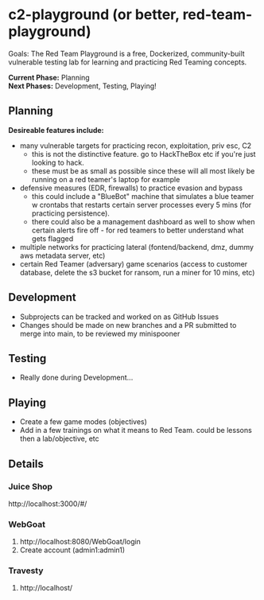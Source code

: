# c2-playground (or better, red-team-playground)
Goals: The Red Team Playground is a free, Dockerized, community-built vulnerable testing lab for learning and practicing Red Teaming concepts. 

__Current Phase:__ Planning\
__Next Phases:__ Development, Testing, Playing!


## Planning
__Desireable features include:__
- many vulnerable targets for practicing recon, exploitation, priv esc, C2
  - this is not the distinctive feature. go to HackTheBox etc if you're just looking to hack.
  - these must be as small as possible since these will all most likely be running on a red teamer's laptop for example
- defensive measures (EDR, firewalls) to practice evasion and bypass
  - this could include a "BlueBot" machine that simulates a blue teamer w crontabs that restarts certain server processes every 5 mins (for practicing persistence).
  - there could also be a management dashboard as well to show when certain alerts fire off - for red teamers to better understand what gets flagged
- multiple networks for practicing lateral (fontend/backend, dmz, dummy aws metadata server, etc)
- certain Red Teamer (adversary) game scenarios (access to customer database, delete the s3 bucket for ransom, run a miner for 10 mins, etc)


## Development
- Subprojects can be tracked and worked on as GitHub Issues
- Changes should be made on new branches and a PR submitted to merge into main, to be reviewed my minispooner


## Testing
- Really done during Development...


## Playing
- Create a few game modes (objectives)
- Add in a few trainings on what it means to Red Team. could be lessons then a lab/objective, etc


## Details
### Juice Shop
http://localhost:3000/#/

### WebGoat
1. http://localhost:8080/WebGoat/login
2. Create account (admin1:admin1)

### Travesty
1. http://localhost/
